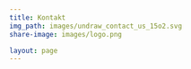 ```yaml
---
title: Kontakt
img_path: images/undraw_contact_us_15o2.svg
share-image: images/logo.png

layout: page
---
```


<div class="typeform-widget" data-url="https://form.typeform.com/to/uhe3vJBG?typeform-medium=embed-snippet" style="width: 100%; height: 500px;"></div> <script> (function() { var qs,js,q,s,d=document, gi=d.getElementById, ce=d.createElement, gt=d.getElementsByTagName, id="typef_orm", b="https://embed.typeform.com/"; if(!gi.call(d,id)) { js=ce.call(d,"script"); js.id=id; js.src=b+"embed.js"; q=gt.call(d,"script")[0]; q.parentNode.insertBefore(js,q) } })() </script>